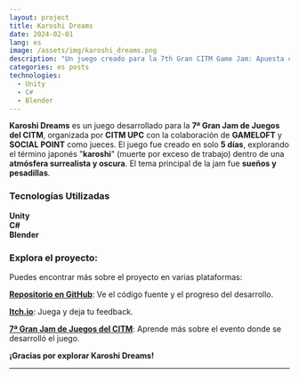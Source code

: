 ```yaml
---
layout: project
title: Karoshi Dreams
date: 2024-02-01
lang: es
image: /assets/img/karoshi_dreams.png
description: "Un juego creado para la 7th Gran CITM Game Jam: Apuesta con el diablo mientras trabajas hasta morir."
categories: es posts
technologies:
  - Unity
  - C#
  - Blender
---
```


<p><b>Karoshi Dreams</b> es un juego desarrollado para la <b>7ª Gran Jam de Juegos del CITM</b>, organizada por <b>CITM UPC</b> con la colaboración de <b>GAMELOFT</b> y <b>SOCIAL POINT</b> como jueces. El juego fue creado en solo <b>5 días</b>, explorando el término japonés "<b>karoshi</b>" (muerte por exceso de trabajo) dentro de una <b>atmósfera surrealista y oscura</b>. El tema principal de la jam fue <b>sueños y pesadillas</b>.</p>

<div class="skills-section">
  <h3>Tecnologías Utilizadas</h3>
  <div class="skills">
    <div class="skill">
      <i class="devicon-unity-plain colored"></i>
      <span><b>Unity</b></span>
    </div>
    <div class="skill">
      <i class="devicon-csharp-plain colored"></i>
      <span><b>C#</b></span>
    </div>
    <div class="skill">
      <i class="devicon-blender-original colored"></i>
      <span><b>Blender</b></span>
    </div>
  </div>
</div>

<h3>Explora el proyecto:</h3>

<p>Puedes encontrar más sobre el proyecto en varias plataformas:</p>
<p><a href="https://github.com/Very-Serious-Games/Karoshi-Dreams"><b>Repositorio en GitHub</b></a>: Ve el código fuente y el progreso del desarrollo.</p>
<p><a href="https://mdoradom.itch.io/karoshidreams"><b>Itch.io</b></a>: Juega y deja tu feedback.</p>
<p><a href="https://itch.io/jam/7a-gran-citm-game-jam/"><b>7ª Gran Jam de Juegos del CITM</b></a>: Aprende más sobre el evento donde se desarrolló el juego.</p>

<p><b>¡Gracias por explorar Karoshi Dreams!</b></p>

---